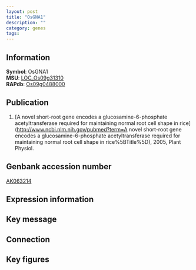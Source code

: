 ```yaml
---
layout: post
title: "OsGNA1"
description: ""
category: genes
tags: 
---
```


## Information
__Symbol__: OsGNA1  
__MSU__: [LOC_Os09g31310](http://rice.plantbiology.msu.edu/cgi-bin/ORF_infopage.cgi?orf=LOC_Os09g31310)  
__RAPdb__: [Os09g0488000](http://rapdb.dna.affrc.go.jp/viewer/gbrowse_details/irgsp1?name=Os09g0488000)  

## Publication
1. [A novel short-root gene encodes a glucosamine-6-phosphate acetyltransferase required for maintaining normal root cell shape in rice](http://www.ncbi.nlm.nih.gov/pubmed?term=A novel short-root gene encodes a glucosamine-6-phosphate acetyltransferase required for maintaining normal root cell shape in rice%5BTitle%5D), 2005, Plant Physiol.

## Genbank accession number
[AK063214](http://www.ncbi.nlm.nih.gov/nuccore/AK063214)  

## Expression information

## Key message

## Connection

## Key figures


